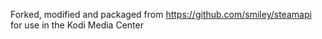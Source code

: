 Forked, modified and packaged from https://github.com/smiley/steamapi for use in the Kodi Media Center
